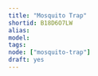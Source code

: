 ```yaml
---
title: "Mosquito Trap"
shortid: B18D6O7LW
alias:
model:
tags:
node: ["mosquito-trap"]
draft: yes
---
```

